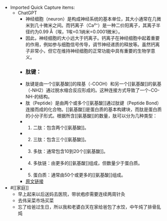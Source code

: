 - Imported Quick Capture items:
    - ChatGPT
        - 神经细胞（neuron）是构成神经系统的基本单位，其大小通常在几微米到几十微米之间。而钙离子（Ca²⁺）是一种二价阳离子，其离子半径约为0.99 Å（埃，1埃=0.1纳米=0.0001微米）。
        - 因此，神经细胞的大小远大于钙离子。钙离子在神经细胞中起着重要的作用，例如参与细胞信号传导，调节神经递质的释放等。虽然钙离子非常小，但它在维持神经细胞的正常功能中具有重要的生物学意义。
        - ### 肽键：
        - 肽键是由一个[[氨基酸]]的羧基（-COOH）和另一个[[氨基酸]]的氨基（-NH2）通过脱水缩合反应形成的。这种连接方式导致了一个-CO-NH-的结构。
        - 肽（Peptide）是由两个或多个[[氨基酸]]通过肽键（Peptide Bond）连接而成的化合物。[[氨基酸]]是蛋白质的基本构建块，而肽是蛋白质的小分子形式。根据所含[[氨基酸]]的数量，肽可以分为几种类型：
        - 1. 二肽：包含两个[[氨基酸]]。
        - 2. 三肽：包含三个[[氨基酸]]。
        - 3. 多肽：通常包含10到20个[[氨基酸]]。
        - 4. 多肽链：由更多的[[氨基酸]]组成，但数量少于蛋白质。
        - 5. 蛋白质：通常由50个或更多的[[氨基酸]]组成。
        - [原文链接](https://chat.openai.com/c/965b41d2-2589-4088-ad80-4d433e267933)
- #[[家庭]]
    - 早上起来以后送妈去医院，带状疱疹需要连续两周针灸
    - 去伟采菜市场买菜
    - 忘了给爸过生日，所以我和老婆白天在家给爸包了水饺，中午炖了排骨乱炖
